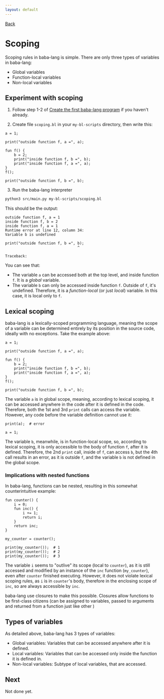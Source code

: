 ```yaml
---
layout: default
---
```



[Back](index.md)


# Scoping

Scoping rules in baba-lang is simple. There are only three types of variables in baba-lang:
- Global variables
- Function-local variables
- Non-local variables


## Experiment with scoping

1. Follow step 1-2 of [Create the first baba-lang program](hello-world.md#create-the-first-baba-lang-program) if you haven't already.

2. Create file `scoping.bl` in your `my-bl-scripts` directory, then write this:
```
a = 1;

print("outside function f, a =", a);

fun f() {
    b = 2;
    print("inside function f, b =", b);
    print("inside function f, a =", a);
}
f();

print("outside function f, b =", b);
```

3. Run the baba-lang interpreter
```sh
python3 src/main.py my-bl-scripts/scoping.bl
```
This should be the output:
```
outside function f, a = 1
inside function f, b = 2
inside function f, a = 1
Runtime error at line 12, column 34:
Variable b is undefined

print("outside function f, b =", b);
                                 ^

Traceback:

```

You can see that:
- The variable `a` can be accessed both at the top level, and inside function `f`. It is a *global* variable.
- The variable `b` can only be accessed inside function `f`. Outside of `f`, it's undefined. Therefore, it is a *function-local* (or just *local*) variable. In this case, it is local only to `f`.


## Lexical scoping

baba-lang is a lexically-scoped programming language, meaning the scope of a variable can be determined entirely by its position in the source code, ideally with no exceptions. Take the example above:
```
a = 1;

print("outside function f, a =", a);

fun f() {
    b = 2;
    print("inside function f, b =", b);
    print("inside function f, a =", a);
}
f();

print("outside function f, b =", b);
```
The variable `a` is in global scope, meaning, according to lexical scoping, it can be accessed anywhere in the code after it is defined in the code. Therefore, both the 1st and 3rd `print` calls can access the variable. However, any code before the variable definition cannot use it:
```
print(a);  # error

a = 1;
```
The variable `b`, meanwhile, is in function-local scope, so, according to lexical scoping, it is only accessible to the body of function `f`, after it is defined. Therefore, the 2nd `print` call, inside of `f`, can access `b`, but the 4th call results in an error, as it is outside `f`, and the variable `b` is not defined in the global scope.

### Implications with nested functions

In baba-lang, functions can be nested, resulting in this somewhat counterintuitive example:
```
fun counter() {
    i = 0;
    fun inc() {
        i += 1;
        return i;
    }
    return inc;
}

my_counter = counter();

print(my_counter());  # 1
print(my_counter());  # 2
print(my_counter());  # 3
```
The variable `i` seems to "outlive" its scope (local to `counter`), as it is still accessed and modified by an instance of the `inc` function (`my_counter`), even after `counter` finished executing. However, it does not violate lexical scoping rules, as `i` is in `counter`'s body, therefore in the enclosing scope of `inc`, so are always accessible by `inc`.

baba-lang use closures to make this possible. Closures allow functions to be first-class citizens (can be assigned to variables, passed to arguments and returned from a function just like other )


## Types of variables

As detailed above, baba-lang has 3 types of variables:
- Global variables: Variables that can be accessed anywhere after it is defined.
- Local variables: Variables that can be accessed only inside the function it is defined in.
- Non-local variables: Subtype of local variables, that are accessed.


## Next

Not done yet.